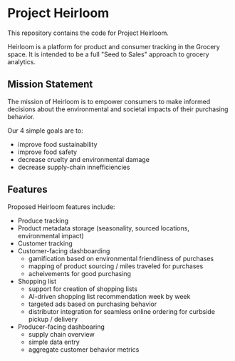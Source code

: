 # Project Heirloom 
This repository contains the code for Project Heirloom.

Heirloom is a platform for product and consumer tracking in the Grocery space. It is intended to be a full "Seed to Sales" approach to grocery analytics.

## Mission Statement
The mission of Heirloom is to empower consumers to make informed decisions about the environmental and societal impacts of their purchasing behavior. 

Our 4 simple goals are to:
- improve food sustainability
- improve food safety
- decrease cruelty and environmental damage
- decrease supply-chain innefficiencies 

## Features
Proposed Heirloom features include:
- Produce tracking
- Product metadata storage (seasonality, sourced locations, environmental impact)
- Customer tracking
- Customer-facing dashboarding
  - gamification based on environmental friendliness of purchases
  - mapping of product sourcing / miles traveled for purchases
  - acheivements for good purchasing
- Shopping list
  - support for creation of shopping lists
  - AI-driven shopping list recommendation week by week
  - targeted ads based on purchasing behavior
  - distributor integration for seamless online ordering for curbside pickup / delivery
- Producer-facing dashboaring
  - supply chain overview
  - simple data entry
  - aggregate customer behavior metrics
